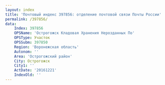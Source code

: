 ```yaml
---
layout: index
title: 'Почтовый индекс 397856: отделение почтовой связи Почты России'
permalink: /397856/
data:
    Index: 397856
    OPSName: 'Острогожск Кладовая Хранения Нерозданных По'
    OPSType: Участок
    OPSSubm: 397850
    Region: 'Воронежская область'
    Autonom: ''
    Area: 'Острогожский район'
    City: Острогожск
    City1: ''
    ActDate: '20161221'
    IndexOld: ''
---
```

